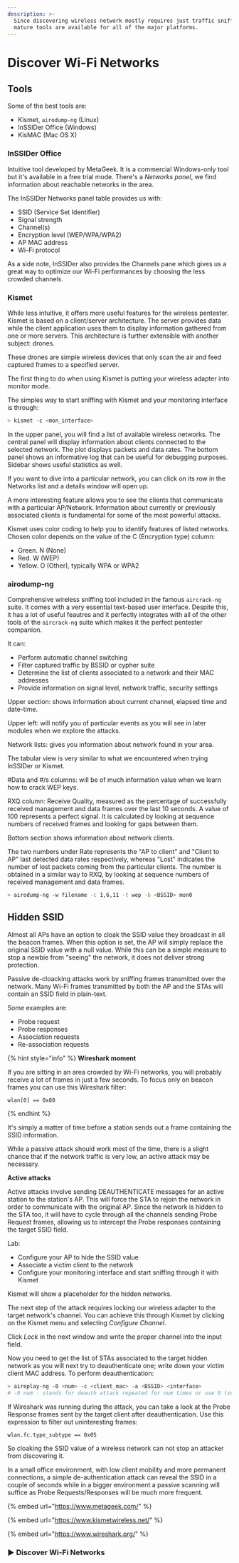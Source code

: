 ```yaml
---
description: >-
  Since discovering wireless network mostly requires just traffic sniffing,
  mature tools are available for all of the major platforms.
---
```


# Discover Wi-Fi Networks

## Tools

 Some of the best tools are:

* Kismet, `airodump-ng` \(Linux\)
* InSSIDer Office \(Windows\)
* KisMAC \(Mac OS X\)

### **InSSIDer Office**

Intuitive tool developed by MetaGeek. It is a commercial Windows-only tool but it's available in a free trial mode. There's a _Networks panel_, we find information about reachable networks in the area.

The InSSIDer Networks panel table provides us with:

* SSID \(Service Set Identifier\)
* Signal strength
* Channel\(s\)
* Encryption level \(WEP/WPA/WPA2\)
* AP MAC address
* Wi-Fi protocol

As a side note, InSSIDer also provides the Channels pane which gives us a great way to optimize our Wi-Fi performances by choosing the less crowded channels.

### **Kismet**

While less intuitive, it offers more useful features for the wireless pentester. Kismet is based on a client/server architecture. The server provides data while the client application uses them to display information gathered from one or more servers. This architecture is further extensible with another subject: drones.

These drones are simple wireless devices that only scan the air and feed captured frames to a specified server.

The first thing to do when using Kismet is putting your wireless adapter into monitor mode.

The simples way to start sniffing with Kismet and your monitoring interface is through:

```bash
> kismet -c <mon_interface>
```

In the upper panel, you will find a list of available wireless networks. The central panel will display information about clients connected to the selected network. The plot displays packets and data rates. The bottom panel shows an informative log that can be useful for debugging purposes. Sidebar shows useful statistics as well.

If you want to dive into a particular network, you can click on its row in the Networks list and a details window will open up.

A more interesting feature allows you to see the clients that communicate with a particular AP/Network. Information about currently or previously associated clients is fundamental for some of the most powerful attacks.

Kismet uses color coding to help you to identify features of listed networks. Chosen color depends on the value of the C \(Encryption type\) column:

* Green. N \(None\)
* Red. W \(WEP\)
* Yellow. O \(Other\), typically WPA or WPA2

### **airodump-ng**

Comprehensive wireless sniffing tool included in the famous `aircrack-ng` suite. It comes with a very essential text-based user interface. Despite this, it has a lot of useful feautres and it perfectly integrates with all of the other tools of the `aircrack-ng` suite which makes it the perfect pentester companion.

It can:

* Perform automatic channel switching
* Filter captured traffic by BSSID or cypher suite
* Determine the list of clients associated to a network and their MAC addresses
* Provide information on signal level, network traffic, security settings

Upper section: shows information about current channel, elapsed time and date-time.

Upper left: will notify you of particular events as you will see in later modules when we explore the attacks. 

Network lists: gives you information about network found in your area. 

The tabular view is very similar to what we encountered when trying InSSIDer or Kismet.

\#Data and \#/s columns: will be of much information value when we learn how to crack WEP keys.

RXQ column: Receive Quality, measured as the percentage of successfully received management and data frames over the last 10 seconds. A value of 100 represents a perfect signal. It is calculated by looking at sequence numbers of received frames and looking for gaps between them.

Bottom section shows information about network clients.

The two numbers under Rate represents the "AP to client" and "Client to AP" last detected data rates respectively, whereas "Lost" indicates the number of lost packets coming from the particular clients. The number is obtained in a similar way to RXQ, by looking at sequence numbers of received management and data frames.

```bash
> airodump-ng -w filename -c 1,6,11 -t wep -b <BSSID> mon0
```

## Hidden SSID

Almost all APs have an option to cloak the SSID value they broadcast in all the beacon frames. When this option is set, the AP will simply replace the original SSID value with a null value. While this can be a simple measure to stop a newbie from "seeing" the network, it does not deliver strong protection. 

Passive de-cloacking attacks work by sniffing frames transmitted over the network. Many Wi-Fi frames transmitted by both the AP and the STAs will contain an SSID field in plain-text.

Some examples are:

* Probe request
* Probe responses
* Association requests
* Re-association requests

{% hint style="info" %}
**Wireshark moment**

If you are sitting in an area crowded by Wi-Fi networks, you will probably receive a lot of frames in just a few seconds. To focus only on beacon frames you can use this Wireshark filter:

```text
wlan[0] == 0x80
```
{% endhint %}

It's simply a matter of time before a station sends out a frame containing the SSID information.

While a passive attack should work most of the time, there is a slight chance that if the network traffic is very low, an active attack may be necessary.

**Active attacks**

Active attacks involve sending DEAUTHENTICATE messages for an active station to the station's AP. This will force the STA to rejoin the network in order to communicate with the original AP. Since the network is hidden to the STA too, it will have to cycle through all the channels sending Probe Request frames, allowing us to intercept the Probe responses containing the target SSID field.

 Lab:

* Configure your AP to hide the SSID value
* Associate a victim client to the network
* Configure your monitoring interface and start sniffing through it with Kismet

Kismet will show a placeholder for the hidden networks.

The next step of the attack requires locking our wireless adapter to the target network's channel. You can achieve this through Kismet by clicking on the Kismet menu and selecting _Configure Channel_. 

Click _Lock_ in the next window and write the proper channel into the input field.

Now you need to get the list of STAs associated to the target hidden network as you will next try to deauthenticate one; write down your victim client MAC address. To perform deauthentication:

```bash
> aireplay-ng -0 <num> -c <client_mac> -a <BSSID> <interface>
# -0 num : stands for deauth attack repeated for num times or use 0 (zero) for infinite loop
```

If Wireshark was running during the attack, you can take a look at the Probe Response frames sent by the target client after deauthentication. Use this expression to filter out uninteresting frames:

```bash
wlan.fc.type_subtype == 0x05
```

So cloaking the SSID value of a wireless network can not stop an attacker from discovering it.

In a small office environment, with low client mobility and more permanent connections, a simple de-authentication attack can reveal the SSID in a couple of seconds while in a bigger environment a passive scanning will suffice as Probe Requests/Responses will be much more frequent.

{% embed url="https://www.metageek.com/" %}

{% embed url="https://www.kismetwireless.net/" %}

{% embed url="https://www.wireshark.org/" %}

### ▶ Discover Wi-Fi Networks







